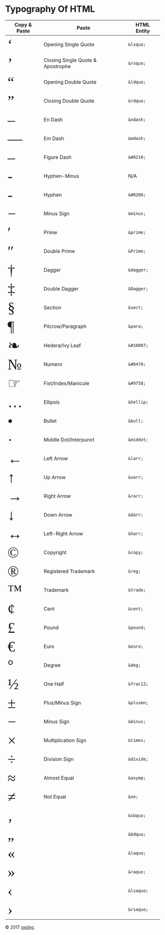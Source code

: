# Typography Of HTML

Copy & Paste | Paste | HTML Entity 
------- | ------- | -------  
<font face="宋体" size=20>‘</font>  |Opening Single Quote                 |`&lsquo;`
<font face="宋体" size=20>’</font>  |Closing Single Quote & Apostrophe    |`&rsquo;`
<font face="宋体" size=20>“</font>  |Opening Double Quote                 |`&ldquo;`
<font face="宋体" size=20>”</font>  |Closing Double Quote                 |`&rdquo;`
<font face="宋体" size=20>–</font>  |En Dash                              |`&ndash;`
<font face="宋体" size=20>—</font>  |Em Dash                              |`&mdash;`
<font face="宋体" size=20>‒</font>  |Figure Dash                          |`&#8210;`
<font face="宋体" size=20>-</font>  |Hyphen-Minus                         |N/A
<font face="宋体" size=20>‐</font>  |Hyphen                                |`&#8208;`
<font face="宋体" size=20>−</font>  |Minus Sign                            |`&minus;`
<font face="宋体" size=20>′</font>  |Prime                                 |`&prime;`
<font face="宋体" size=20>″</font>  |Double Prime                          |`&Prime;`
<font face="宋体" size=20>†</font>  |Dagger                                |`&dagger;`
<font face="宋体" size=20>‡</font>  |Double Dagger                         |`&Dagger;`
<font face="宋体" size=20>§</font>  |Section                               |`&sect;`
<font face="宋体" size=20>¶</font>  |Pilcrow/Paragraph                     |`&para;`
<font face="宋体" size=20>❧</font>  |Hedera/Ivy Leaf                       |`&#10087;`
<font face="宋体" size=20>№</font>  |Numero                                 |`&#8470;`
<font face="宋体" size=20>☞</font>  |Fist/Index/Manicule                   |`&#9758;`
<font face="宋体" size=20>…</font>  |Ellipsis                              |`&hellip;`
<font face="宋体" size=20>•</font>  |Bullet                                |`&bull;`
<font face="宋体" size=20>·</font>  |Middle Dot/Interpunct                 |`&middot;`
<font face="宋体" size=20>←</font>  |Left Arrow                            |`&larr;`
<font face="宋体" size=20>↑</font>  |Up Arrow	|`&uarr;`
<font face="宋体" size=20>→</font>  |Right Arrow|`&rarr;`
<font face="宋体" size=20>↓</font>  |Down Arrow|`&darr;`
<font face="宋体" size=20>↔</font>  |Left-Right Arrow|`&harr;`
<font face="宋体" size=20>©</font>  |Copyright|`&copy;`
<font face="宋体" size=20>®</font>  |Registered Trademark|`&reg;`
<font face="宋体" size=20>™</font>  |Trademark|`&trade;`
<font face="宋体" size=20>¢</font>  |Cent|`&cent;`
<font face="宋体" size=20>£</font>  |Pound|`&pound;`
<font face="宋体" size=20>€</font>  |Euro|`&euro;`
<font face="宋体" size=20>°</font>  |Degree|`&deg;`
<font face="宋体" size=20>½</font>  |One Half|`&frac12;`
<font face="宋体" size=20>±</font>  |Plus/Minus Sign| `&plusmn;`
<font face="宋体" size=20>−</font>  |Minus Sign|`&minus;`
<font face="宋体" size=20>×</font>  |Multiplication Sign |`&times;`
<font face="宋体" size=20>÷</font>  |Division Sign|`&divide;`
<font face="宋体" size=20>≈</font>  |Almost Equal|`&asymp;`
<font face="宋体" size=20>≠</font>  |Not Equal|`&ne;`
<font face="宋体" size=20>‚</font>  |	|`&sbquo;`
<font face="宋体" size=20>„</font>  |	|`&bdquo;`
<font face="宋体" size=20>«</font>  |	|`&laquo;`
<font face="宋体" size=20>»</font>  |	|`&raquo;`
<font face="宋体" size=20>‹</font>  |	|`&lsaquo;`
<font face="宋体" size=20>›</font>  |	|`&rsaquo;`



&copy; 2017  [oxidyc](http://oxidyc.github.io)
